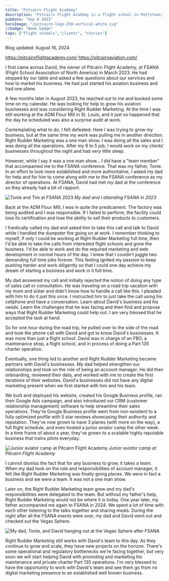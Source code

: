 ```yaml
---
title: "Pitcairn Flight Academy"
description: "Pitcairn Flight Academy is a flight school in Pottstown, PA."
pubDate: "Sep 8 2023"
heroImage: "/pitcairn-logo-250-vertical-white.svg"
//badge: "Demo badge"
tags: ["flight schools","clients", "stories"]
---
```


Blog updated: August 16, 2024

https://pitcairnflightacademy.com/
https://pitcairnaviation.com/

I first came across David, the owner of Pitcairn Flight Academy, at FSANA (Flight School Association of North America) in March 2023.  He had stopped by our table and asked a few questions about our services and how to market his business.  He had just started his aviation business and had one plane.  

A few months later in August 2023, he reached out to me and booked some time on my calendar.  He was looking for help to grow his aviation businesses and was considering Right Rudder Marketing.  At the time I was still working at the ADM Flour Mill in St. Louis, and it just so happened that the day he scheduled was also a surprise audit at work.

Contemplating what to do, I felt defeated.  Here I was trying to grow my business, but at the same time my work was pulling me in another direction.  Right Rudder Marketing was a one man show.  I was doing all the sales and I was doing all the operations.  After my 9 to 5 job, I would work on my clients' businesses throughout the night and had very little sleep.

However, while I say it was a one man show... I did have a "team member" that accompanied me to the FSANA conference.  That was my father, Tonie.  In an effort to look more established and more authoritative, I asked my dad for help and for him to come along with me to the FSANA conference as my director of operations.  At FSANA, David had met my dad at the conference so they already had a bit of rapport.

![Tonie and Tim at FSANA 2023](/tonie-tim-at-fsana-2023.jpg)
*My dad and I attending FSANA in 2023*

Back at the ADM Flour Mill, I was in quite the predicament.  The factory was being audited and I was responsible.  If I failed to perform, the facility could lose its certification and lose the ability to sell their products to customers.

I frantically called my dad and asked him to take this call and talk to David while I handled the dumpster fire going on at work.  I remember thinking to myself, if only I could be working at Right Rudder Marketing full time, then I'd be able to take the calls from interested flight schools and grow the business.  I'd be able to work and do the required marketing and web development in normal hours of the day.  I knew that I couldn't juggle two demanding full time jobs forever.  This feeling ignited my passion to keep pushing harder and work diligently so that I could one day achieve my dream of starting a business and work in it full time.

My dad answered my call and initially rejected the notion of doing any type of sales call or consultation.  He was traveling on a road trip vacation with my mom and sister and didn't know how to handle a call like this.  I pleaded with him to do it just this once.  I instructed him to just take the call using his cellphone and have a conversation.  Learn about David's business and his needs.  Learn the challenges that he was facing and then find and propose ways that Right Rudder Marketing could help out.  I am very blessed that he accepted the task at hand.

So for one hour during the road trip, he pulled over to the side of the road and took the phone call with David and got to know David's businesses.  It was more than just a flight school.  David was in charge of an FBO, a maintenance shop, a flight school, and in process of doing a Part 135 charter operation.

Eventually, one thing led to another and Right Rudder Marketing became partners with David's businesses.  My dad helped strengthen our relationships and took on the role of being an account manager.  He did their onboarding, reviewed their data, and worked with me to create the first iterations of their websites.  David's businesses did not have any digital marketing present when we first started with him and his team.

We built and deployed his website, created his Google Business profile, ran their Google Ads campaign, and also introduced our CRM (customer relationship management) software to help streamline their sales operations.  They're Google Business profile went from non-exisitent to a fully optimized profile with 5 star reviews showcasing their authority and reputation.  They've now grown to have 3 planes (with more on the way), a full flight schedule, and even hosted a junior aviator camp the other week.  In a time frame of about a year, they've grown to a scalable highly reputable business that trains pilots everyday.

![Junior aviator camp at Pitcairn Flight Academy](/junior-aviator-camp-at-pitcairn-flight-academy.jpg)
*Junior aviator camp at Pitcairn Flight Academy*

I cannot dismiss the fact that for any business to grow, it takes a team.  When my dad took on the role and responsibilities of account manager, it felt like Right Rudder Marketing was finally going places.  We were in fact a business and we were a team.  It was not a one man show.

Later on, the Right Rudder Marketing team grew and my dad's responsibilities were delegated to the team.  But without my father's help, Right Rudder Marketing would not be where it is today.  One year later, my father accompanied me again to FSANA in 2024.  We spent a lot of time with each other listening to the talks together and sharing meals.  During the night after all the FSANA events were over, my dad and David went out and checked out the Vegas Sphere.

![My dad, Tonie, and David hanging out at the Vegas Sphere after FSANA](/tonie-and-david-vegas-fsana-2024.jpg)

Right Rudder Marketing still works with David's team to this day.  As they continue to grow and scale, they have new projects on the horizon.  There's some operational and regulatory bottlenecks we're facing together, but very soon we will start helping David with promoting and marketing his maintenance and private charter Part 135 operations.  I'm very blessed to have the opportunity to work with David's team and see them go from no digital marketing presence to an established well known business.